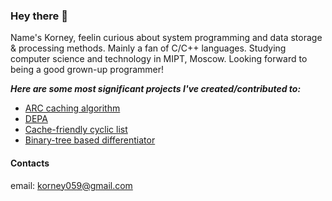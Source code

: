 ### Hey there 👾

Name's Korney, feelin curious about system programming and data storage & processing methods. Mainly a fan of C/C++ languages. Studying computer science and technology in MIPT, Moscow. Looking forward to being a good grown-up programmer!

***Here are some most significant projects I've created/contributed to:***
- [ARC caching algorithm](https://github.com/quaiion/arc-cache)
- [DEPA](https://github.com/quaiion/DEPA)
- [Cache-friendly cyclic list](https://github.com/quaiion/cyclic-list)
- [Binary-tree based differentiator](https://github.com/quaiion/differentiator)

#### Contacts
email: <korney059@gmail.com>
